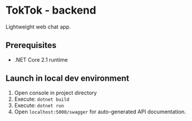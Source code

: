# TokTok - backend
Lightweight web chat app.

## Prerequisites
- .NET Core 2.1 runtime

## Launch in local dev environment
1. Open console in project directory
2. Execute: `dotnet build`
3. Execute: `dotnet run`
4. Open `localhost:5000/swagger` for auto-generated API documentation.
